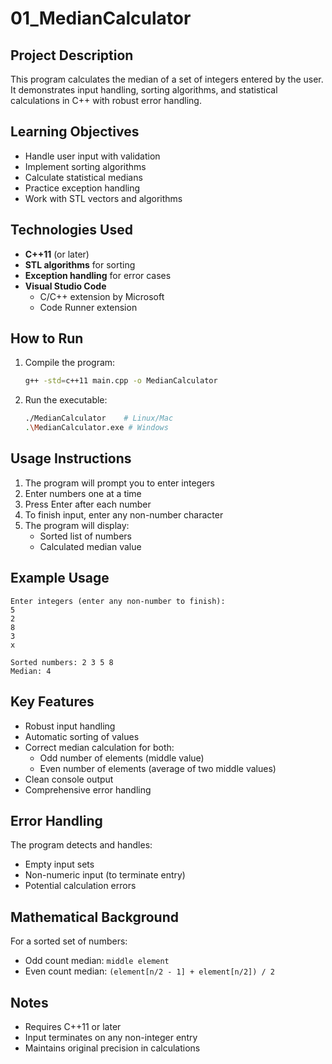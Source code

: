 # 01_MedianCalculator

## Project Description
This program calculates the median of a set of integers entered by the user. It demonstrates input handling, sorting algorithms, and statistical calculations in C++ with robust error handling.

## Learning Objectives
- Handle user input with validation
- Implement sorting algorithms
- Calculate statistical medians
- Practice exception handling
- Work with STL vectors and algorithms

## Technologies Used
- **C++11** (or later)
- **STL algorithms** for sorting
- **Exception handling** for error cases
- **Visual Studio Code**
  - C/C++ extension by Microsoft
  - Code Runner extension

## How to Run
1. Compile the program:
   ```bash
   g++ -std=c++11 main.cpp -o MedianCalculator
   ```
2. Run the executable:
   ```bash
   ./MedianCalculator    # Linux/Mac
   .\MedianCalculator.exe # Windows
   ```

## Usage Instructions
1. The program will prompt you to enter integers
2. Enter numbers one at a time
3. Press Enter after each number
4. To finish input, enter any non-number character
5. The program will display:
   - Sorted list of numbers
   - Calculated median value

## Example Usage
```
Enter integers (enter any non-number to finish):
5
2
8
3
x

Sorted numbers: 2 3 5 8 
Median: 4
```

## Key Features
- Robust input handling
- Automatic sorting of values
- Correct median calculation for both:
  - Odd number of elements (middle value)
  - Even number of elements (average of two middle values)
- Clean console output
- Comprehensive error handling

## Error Handling
The program detects and handles:
- Empty input sets
- Non-numeric input (to terminate entry)
- Potential calculation errors

## Mathematical Background
For a sorted set of numbers:
- Odd count median: `middle element`
- Even count median: `(element[n/2 - 1] + element[n/2]) / 2`

## Notes
- Requires C++11 or later
- Input terminates on any non-integer entry
- Maintains original precision in calculations
